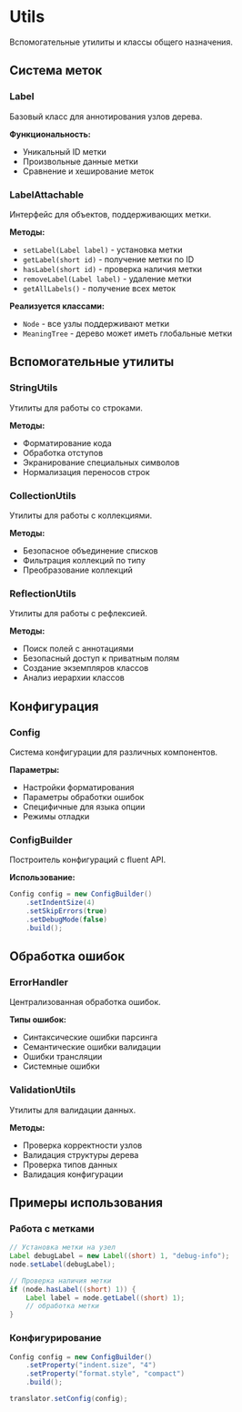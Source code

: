 # Utils

Вспомогательные утилиты и классы общего назначения.

## Система меток

### Label
Базовый класс для аннотирования узлов дерева.

**Функциональность:**
* Уникальный ID метки
* Произвольные данные метки
* Сравнение и хеширование меток

### LabelAttachable
Интерфейс для объектов, поддерживающих метки.

**Методы:**
* `setLabel(Label label)` - установка метки
* `getLabel(short id)` - получение метки по ID
* `hasLabel(short id)` - проверка наличия метки
* `removeLabel(Label label)` - удаление метки
* `getAllLabels()` - получение всех меток

**Реализуется классами:**
* `Node` - все узлы поддерживают метки
* `MeaningTree` - дерево может иметь глобальные метки

## Вспомогательные утилиты

### StringUtils
Утилиты для работы со строками.

**Методы:**
* Форматирование кода
* Обработка отступов
* Экранирование специальных символов
* Нормализация переносов строк

### CollectionUtils
Утилиты для работы с коллекциями.

**Методы:**
* Безопасное объединение списков
* Фильтрация коллекций по типу
* Преобразование коллекций

### ReflectionUtils
Утилиты для работы с рефлексией.

**Методы:**
* Поиск полей с аннотациями
* Безопасный доступ к приватным полям
* Создание экземпляров классов
* Анализ иерархии классов

## Конфигурация

### Config
Система конфигурации для различных компонентов.

**Параметры:**
* Настройки форматирования
* Параметры обработки ошибок
* Специфичные для языка опции
* Режимы отладки

### ConfigBuilder
Построитель конфигураций с fluent API.

**Использование:**
```java
Config config = new ConfigBuilder()
    .setIndentSize(4)
    .setSkipErrors(true)
    .setDebugMode(false)
    .build();
```

## Обработка ошибок

### ErrorHandler
Централизованная обработка ошибок.

**Типы ошибок:**
* Синтаксические ошибки парсинга
* Семантические ошибки валидации
* Ошибки трансляции
* Системные ошибки

### ValidationUtils
Утилиты для валидации данных.

**Методы:**
* Проверка корректности узлов
* Валидация структуры дерева
* Проверка типов данных
* Валидация конфигурации

## Примеры использования

### Работа с метками
```java
// Установка метки на узел
Label debugLabel = new Label((short) 1, "debug-info");
node.setLabel(debugLabel);

// Проверка наличия метки
if (node.hasLabel((short) 1)) {
    Label label = node.getLabel((short) 1);
    // обработка метки
}
```

### Конфигурирование
```java
Config config = new ConfigBuilder()
    .setProperty("indent.size", "4")
    .setProperty("format.style", "compact")
    .build();

translator.setConfig(config);
``` 